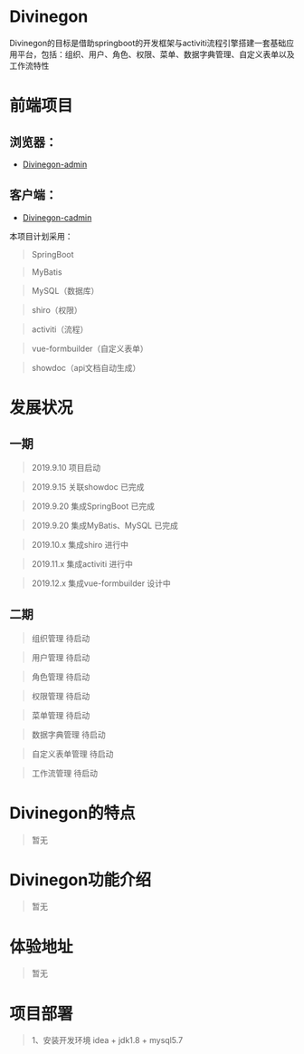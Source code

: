 # Divinegon
Divinegon的目标是借助springboot的开发框架与activiti流程引擎搭建一套基础应用平台，包括：组织、用户、角色、权限、菜单、数据字典管理、自定义表单以及工作流特性

# 前端项目
## 浏览器：
- [Divinegon-admin](https://github.com/about5211314/Divinegon-admin)
## 客户端：
- [Divinegon-cadmin](https://github.com/about5211314/Divinegon-cadmin)

本项目计划采用：
>SpringBoot  

>MyBatis  

>MySQL（数据库）  

>shiro（权限）

>activiti（流程）  

>vue-formbuilder（自定义表单） 
 
>showdoc（api文档自动生成）  


# 发展状况

## 一期
>2019.9.10  项目启动

>2019.9.15  关联showdoc           已完成 

>2019.9.20  集成SpringBoot        已完成 
   
>2019.9.20  集成MyBatis、MySQL    已完成

>2019.10.x  集成shiro             进行中

>2019.11.x  集成activiti          进行中

>2019.12.x  集成vue-formbuilder   设计中

## 二期
>组织管理 待启动

>用户管理 待启动

>角色管理 待启动

>权限管理 待启动

>菜单管理 待启动

>数据字典管理 待启动

>自定义表单管理 待启动

>工作流管理 待启动




# Divinegon的特点

>暂无

# Divinegon功能介绍

>暂无

# 体验地址

>暂无

# 项目部署

>1、安装开发环境 idea  + jdk1.8 + mysql5.7
    